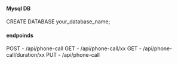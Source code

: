 #### Mysql DB
CREATE DATABASE your_database_name;

#### endpoinds
POST - /api/phone-call
GET - /api/phone-call/xx
GET - /api/phone-call/duration/xx
PUT - /api/phone-call
